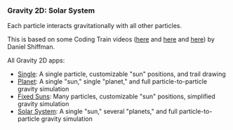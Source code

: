 
[//]: # (gen-title: Gravity 2D - Solar System - philthompson.me)

[//]: # (gen-keywords: gravity simulation, javascript)

[//]: # (gen-description: Simple 2D gravity simulator built using p5.js")

[//]: # (gen-meta-end)

<style>
\#controls > * {
    margin: 0.2rem;
}
\#controls2 > * {
    margin: 0.2rem;
}
\#controls3 > * {
    margin: 0.2rem 0.5rem 0.2rem 0.5rem;
}
</style>
<script src="../p5-v1.9.0.min.js"></script>
<script>

let fpsSpan;
let fpsMultiple = 5;

let gConstant = 0.000001;
const particles = [];

let totalReplaced = 0;
let maxX = 0;
let maxY = 0;

function setup() {
    let c = createCanvas(1200, 800);
    background(51);
    select('div.wrap').style('max-width', 'inherit');
    stroke(222);
    strokeWeight(2.0);
    //////////////////////////////////////////
    const controls = select('#controls');
    const controls2 = select('#controls2');
    let pauseButton = createButton('Pause');
    controls.child(pauseButton);
    pauseButton.mousePressed(function() { noLoop(); });
    let playButton = createButton('Play');
    controls.child(playButton);
    playButton.mousePressed(function() { loop(); });
    fpsSpan = createElement('span');
    fpsSpan.style('float', 'right');
    controls2.child(fpsSpan);
    //////////////////////////////////////////
    particles.push(new Particle(50000000.0, color(252), 1, createVector(width/2, height/2)));
    particles[0].pos.x = width / 2;
    particles[0].pos.y = height / 2;
    particles[0].vel.mult(0.0);
    for (let i = 0; i < 3; i++) {
        particles.push(new Particle(5000000.0, color(222), 1, createVector(width/2, height/2)));
    }
    addParticles(500);
    frameRate(30);
}

function addParticles(n) {
    for (let i = 0; i < n; i++) {
        particles.push(new Particle(0.0000000001, color(202), 1, particles[0].pos));
    }
}

function draw() {
    // translate to keep the big one in the middle
    translate((width/2) - particles[0].pos.x, (height/2) - particles[0].pos.y);
    let iParticle;
    for (let frameMult = 0; frameMult < fpsMultiple; frameMult ++) {
        for (let i = 0; i < particles.length - 1; i++) {
            iParticle = particles[i];
            for (let j = i+1; j < particles.length; j++) {
                applyGravityBetweenParticles(iParticle, particles[j])
            }
        }
    }
    background(51, 50);
    for (let p of particles) {
        p.update();
        p.show();
    }
    if (frameCount % 100 == 0) {
        const sun = particles[0];
        if (frameCount % 200 == 0) {
            let toReplace = 0;
            const wLimit = width * 100;
            const hLimit = height * 100;
            let p;
            for (let i = particles.length - 1; i >= 0; i--) {
                p = particles[i];
                if (abs(p.pos.x) > maxX) {
                    maxX = abs(p.pos.x);
                }
                if (abs(p.pos.x) > wLimit || abs(p.pos.y) > hLimit) {
                    particles.splice(i, 1);
                    toReplace++;
                }
            }
            addParticles(toReplace);
            totalReplaced += toReplace;
        }
        fpsSpan.html("<small>" + round(frameRate() * fpsMultiple, 0) + " fps - " + (particles.length).toLocaleString() + " particles - " + (totalReplaced).toLocaleString() + " replaced - sun (" + round(sun.pos.x) + "," + round(sun.pos.y) + ")</small>");
    }
}

function applyGravityBetweenParticles(a, b) {
//    let grav = p5.Vector.sub(b.pos, a.pos);
//    // constraint dist because if it gets too close gravity will be super strong
//    let distSq = max(20.0, grav.magSq());
//    let mag = (gConstant * a.mass * b.mass) / distSq;
//    grav.setMag(mag);
//    a.acc.add(grav);
//    b.acc.sub(grav);
    ////////////
    // new version where force is divided by mass of the object to apply the force to:
    // F = ma --> a = F/m
    let grav = p5.Vector.sub(b.pos, a.pos);
    let distSq = max(1.0, grav.magSq());
    let mag = gConstant / distSq;
    grav.setMag(mag);
    a.acc.add(p5.Vector.mult(grav, b.mass));
    b.acc.sub(p5.Vector.mult(grav, a.mass));
}

class Particle {

    constructor(mass, color, ttl, sunpos) {
        this.mass = mass;
        if (this.mass < 1.0) {
            this.strokeWeight = 1.0;
        } else {
            // from https://www.wolframalpha.com/input?i=exponential+fit+%7B%7B2000000%2C+10%7D%2C+%7B50000000%2C+20%7D%7D
            this.strokeWeight = 9.71532 * Math.pow(Math.E, 0.0000000144406 * this.mass);
            this.strokeWeight = max(1, this.strokeWeight);
            this.strokeWeight = min(30, this.strokeWeight);
        }
        this.color = color;
        this.ttl = ttl;
        //this.pos = createVector(random(width), random(height));
        //if (this.pos.x < width / 2) {
        //    this.vel = createVector(random(0.0, 1.0), random(0.0, 1.0));
        //} else {
        //    this.vel = createVector(random(-1.0, 0.0), random(-1.0, 0.0));
        //}
        this.pos = createVector(sunpos.x + random(-width/2, width/2), sunpos.y + random(-height/2, height/2));
        if (this.pos.x < sunpos.x) {
            this.vel = createVector(random(0.0, 1.0), random(0.0, 1.0));
        } else {
            this.vel = createVector(random(-1.0, 0.0), random(-1.0, 0.0));
        }
        this.acc = createVector(0.0, 0.0);
        this.prev = this.pos.copy();
        this.dead = false;
    }

    updatePrev() {
        this.prev.x = this.pos.x;
        this.prev.y = this.pos.y;
    }

    update() {
        this.vel.add(this.acc);
        this.pos.add(this.vel);
        this.acc.mult(0.0);
    }

    applyForce(forceVec) {
        this.acc.add(forceVec);
    }

    // might move this...
    applyGravityFromParticle(other) {
        let grav = p5.Vector.sub(other.pos, this.pos);
        let mag = (gConstant * this.mass * other.mass) / grav.magSq();
        grav.setMag(mag);
        applyForce(grav);
    }

    show() {
//        stroke(this.color);
        strokeWeight(this.strokeWeight);
        point(this.pos.x, this.pos.y);
        // overlapping line ends create visible "dots" all along the lines
        //line(this.pos.x, this.pos.y, this.prev.x, this.prev.y);
        // shrink the line a little to avoid the dots -- this has to be fine-tuned
        //   with the force that slows particles down to also eliminate gaps
        //   between these line segments
//        const lineBeg = p5.Vector.lerp(this.pos, this.prev, 0.09);
//        const lineEnd = p5.Vector.lerp(this.pos, this.prev, 0.91);
//        line(lineBeg.x, lineBeg.y, lineEnd.x, lineEnd.y);
    }
}
</script>
<main style="text-align:center;"></main>
<div id="controls" style="text-align:center; font-size:1.1rem; margin-bottom:0.3rem;"></div>
<div id="controls2" style="text-align:center; font-size:1.1rem; margin-bottom:0.3rem;"></div>
<div id="controls3" style="text-align:center; font-size:1.1rem;"></div>
<div style="max-width: 52rem;margin-left: auto;margin-right: auto;">
    <h3>Gravity 2D: Solar System</h3>
    <p>Each particle interacts gravitationally with all other particles.</p>
    <p>This is based on some Coding Train videos (<a target="_blank" href="https://www.youtube.com/watch?v=OAcXnzRNiCY">here</a> and <a target="_blank" href="https://www.youtube.com/watch?v=EpgB3cNhKPM">here</a> and <a target="_blank" href="https://www.youtube.com/watch?v=GjbKsOkN1Oc">here</a>) by Daniel Shiffman.</p>
    <p>All Gravity 2D apps:
        <ul>
            <li><a href="./single.html">Single</a>: A single particle, customizable "sun" positions, and trail drawing</li>
            <li><a href="./planet.html">Planet</a>: A single "sun," single "planet," and full particle-to-particle gravity simulation</a></li>
            <li><a href="./fixed-suns.html">Fixed Suns</a>: Many particles, customizable "sun" positions, simplified gravity simulation</li>
            <li><a href="./index.html">Solar System</a>: A single "sun," several "planets," and full particle-to-particle gravity simulation</li>
        </ul>
    </p>
</div>